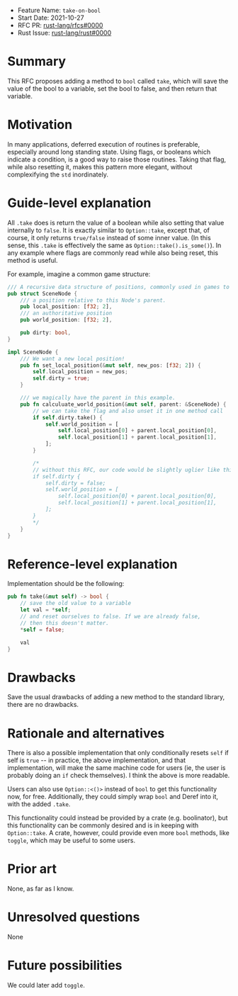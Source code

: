 - Feature Name: `take-on-bool`
- Start Date: 2021-10-27
- RFC PR: [rust-lang/rfcs#0000](https://github.com/rust-lang/rfcs/pull/0000)
- Rust Issue: [rust-lang/rust#0000](https://github.com/rust-lang/rust/issues/0000)

# Summary

This RFC proposes adding a method to `bool` called `take`, which will save the value of the bool to a variable, set the bool to false, and then return that variable.

# Motivation

In many applications, deferred execution of routines is preferable, especially around long standing state. Using flags, or booleans which indicate a condition, is a good way to raise those routines. Taking that flag, while also resetting it, makes this pattern more elegant, without complexifying the `std` inordinately.

# Guide-level explanation

All `.take` does is return the value of a boolean while also setting that value internally to `false`. It is exactly similar to `Option::take`, except that, of course, it only returns `true/false` instead of some inner value. (In this sense, this `.take` is effectively the same as `Option::take().is_some()`). In any example where flags are commonly read while also being reset, this method is useful.

For example, imagine a common game structure:

```rs
/// A recursive data structure of positions, commonly used in games to allow a parent/child relationship between transforms.
pub struct SceneNode {
    /// a position relative to this Node's parent.
    pub local_position: [f32; 2],
    /// an authoritative position
    pub world_position: [f32; 2],

    pub dirty: bool,
}

impl SceneNode {
    /// We want a new local position!
    pub fn set_local_position(&mut self, new_pos: [f32; 2]) {
        self.local_position = new_pos;
        self.dirty = true;
    }

    /// we magically have the parent in this example.
    pub fn calculuate_world_position(&mut self, parent: &SceneNode) {
        // we can take the flag and also unset it in one method call
        if self.dirty.take() {
            self.world_position = [
                self.local_position[0] + parent.local_position[0],
                self.local_position[1] + parent.local_position[1],
            ];
        }

        /*
        // without this RFC, our code would be slightly uglier like this:
        if self.dirty {
            self.dirty = false;
            self.world_position = [
                self.local_position[0] + parent.local_position[0],
                self.local_position[1] + parent.local_position[1],
            ];
        }
        */
    }
}
```

# Reference-level explanation

Implementation should be the following:

```rs
pub fn take(&mut self) -> bool {
    // save the old value to a variable
    let val = *self;
    // and reset ourselves to false. If we are already false,
    // then this doesn't matter.
    *self = false;

    val
}
```

# Drawbacks

Save the usual drawbacks of adding a new method to the standard library, there are no drawbacks.

# Rationale and alternatives

There is also a possible implementation that only conditionally resets `self` if self is `true` -- in practice, the above implementation, and that implementation, will make the same machine code for users (ie, the user is probably doing an `if` check themselves). I think the above is more readable.

Users can also use `Option::<()>` instead of `bool` to get this functionality now, for free. Additionally, they could simply wrap `bool` and Deref into it, with the added `.take`.

This functionality could instead be provided by a crate (e.g. boolinator), but this functionality can be commonly desired and is in keeping with `Option::take`. A crate, however, could provide even more `bool` methods, like `toggle`, which may be useful to some users.

# Prior art

None, as far as I know.

# Unresolved questions

None

# Future possibilities

We could later add `toggle`.
